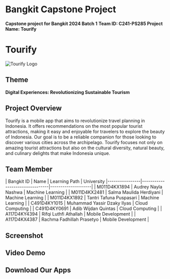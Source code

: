 # Bangkit Capstone Project
**Capstone project for Bangkit 2024 Batch 1**
**Team ID: C241-PS285 Project Name: Tourify**

# Tourify

![Tourify Logo](https://storage.googleapis.com/tourifyapp-bucket/tourify-images/image-default/tourify-logo.png)

## Theme
**Digital Experiences: Revolutionizing Sustainable Tourism**

## Project Overview
Tourify is a mobile app that aims to revolutionize travel planning in Indonesia. It offers recommendations on the most popular tourist attractions, making it easy and enjoyable for travelers to explore the beauty of Indonesia. Our goal is to be a reliable companion for those looking to discover various cities across the archipelago. Tourify focuses not only on amazing tourist attractions but also on the cultural diversity, natural beauty, and culinary delights that make Indonesia unique.

## Team Member

| Bangkit ID     | Name                           | Learning Path      | University 
|----------------|--------------------------------|--------------------|
| M011D4KX1894   | Audrey Nayla Nashwa            | Machine Learning   |
| M011D4KX2481   | Salma Maulida Herdiyani        | Machine Learning   |
| M011D4KX1892   | Tantri Tafuna Puspasari        | Machine Learning   |
| C491D4KY1015   | Muhammad Yassir Dzaky Ilyas    | Cloud Computing    |
| C491D4KY0691   | Adib Wijdan Quintas            | Cloud Computing    |
| A117D4KY4394   | Rifqi Luthfi Athallah          | Mobile Development |
| A117D4KX4387   | Rachma Fadhillah Prasetyo      | Mobile Development |


## Screenshot

## Video Demo

## Download Our Apps
